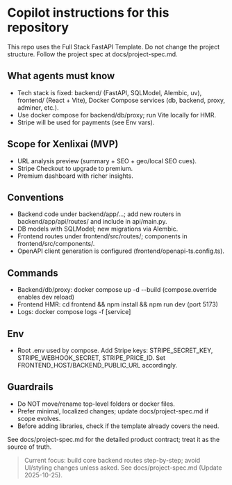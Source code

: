 # Copilot instructions for this repository

This repo uses the Full Stack FastAPI Template. Do not change the project structure. Follow the project spec at docs/project-spec.md.

## What agents must know
- Tech stack is fixed: backend/ (FastAPI, SQLModel, Alembic, uv), frontend/ (React + Vite), Docker Compose services (db, backend, proxy, adminer, etc.).
- Use docker compose for backend/db/proxy; run Vite locally for HMR.
- Stripe will be used for payments (see Env vars).

## Scope for Xenlixai (MVP)
- URL analysis preview (summary + SEO + geo/local SEO cues).
- Stripe Checkout to upgrade to premium.
- Premium dashboard with richer insights.

## Conventions
- Backend code under backend/app/...; add new routers in backend/app/api/routes/ and include in api/main.py.
- DB models with SQLModel; new migrations via Alembic.
- Frontend routes under frontend/src/routes/; components in frontend/src/components/.
- OpenAPI client generation is configured (frontend/openapi-ts.config.ts).

## Commands
- Backend/db/proxy: docker compose up -d --build (compose.override enables dev reload)
- Frontend HMR: cd frontend && npm install && npm run dev (port 5173)
- Logs: docker compose logs -f [service]

## Env
- Root .env used by compose. Add Stripe keys: STRIPE_SECRET_KEY, STRIPE_WEBHOOK_SECRET, STRIPE_PRICE_ID. Set FRONTEND_HOST/BACKEND_PUBLIC_URL accordingly.

## Guardrails
- Do NOT move/rename top-level folders or docker files.
- Prefer minimal, localized changes; update docs/project-spec.md if scope evolves.
- Before adding libraries, check if the template already covers the need.

See docs/project-spec.md for the detailed product contract; treat it as the source of truth.


> Current focus: build core backend routes step-by-step; avoid UI/styling changes unless asked. See docs/project-spec.md (Update 2025-10-25).
